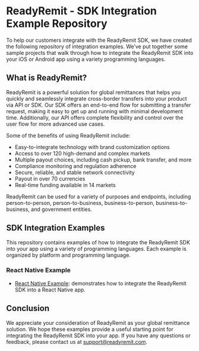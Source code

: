# ReadyRemit - SDK Integration Example Repository 

To help our customers integrate with the ReadyRemit SDK, we have created the following repository of integration examples. We’ve put together some sample projects that walk through how to integrate the ReadyRemit SDK into your iOS or Android app using a variety programming languages.

## What is ReadyRemit?

ReadyRemit is a powerful solution for global remittances that helps you quickly and seamlessly integrate cross-border transfers into your product via API or SDK. Our SDK offers an end-to-end flow for submitting a transfer request, making it easy to get up and running with minimal development time. Additionally, our API offers complete flexibility and control over the user flow for more advanced use cases.

Some of the benefits of using ReadyRemit include:

- Easy-to-integrate technology with brand customization options
- Access to over 120 high-demand and complex markets
- Multiple payout choices, including cash pickup, bank transfer, and more
- Compliance monitoring and regulation adherence
- Secure, reliable, and stable network connectivity
- Payout in over 70 currencies
- Real-time funding available in 14 markets

ReadyRemit can be used for a variety of purposes and endpoints, including person-to-person, person-to-business, business-to-person, business-to-business, and government entities.

## SDK Integration Examples

This repository contains examples of how to integrate the ReadyRemit SDK into your app using a variety of programming languages. Each example is organized by platform and programming language.

<!-- ### iOS Examples

- [SwiftUI Example](https://github.com/ReadyRemit/ios-sdk-examples/tree/main/SwiftUI): demonstrates how to integrate the ReadyRemit SDK into an iOS app using SwiftUI.
- [UIKit Example](https://github.com/ReadyRemit/ios-sdk-examples/tree/main/UIKit): demonstrates how to integrate the ReadyRemit SDK into an iOS app using UIKit.
- [Objective-C Example](https://github.com/ReadyRemit/ios-sdk-examples/tree/main/Objective-C): demonstrates how to integrate the ReadyRemit SDK into an iOS app using Objective-C.

### Android Examples

- [Kotlin Example](https://github.com/ReadyRemit/android-sdk-examples/tree/main/Kotlin): demonstrates how to integrate the ReadyRemit SDK into an Android app using Kotlin.
- [Java Example](https://github.com/ReadyRemit/android-sdk-examples/tree/main/Java): demonstrates how to integrate the ReadyRemit SDK into an Android app using Java. -->

### React Native Example

- [React Native Example](https://github.com/BrightwellPayments/readyremit-sdk-example-apps/tree/main/React%20Native): demonstrates how to integrate the ReadyRemit SDK into a React Native app.

## Conclusion

We appreciate your consideration of ReadyRemit as your global remittance solution. We hope these examples provide a useful starting point for integrating the ReadyRemit SDK into your app. If you have any questions or feedback, please contact us at [support@readyremit.com](mailto:support@readyremit.com).
